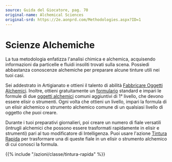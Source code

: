 ```yaml
---
source: Guida del Giocatore, pag. 70
original-name: Alchemical Sciences
original-srd: https://2e.aonprd.com/Methodologies.aspx?ID=1
---
```


# Scienze Alchemiche

La tua metodologia enfatizza l'analisi chimica e alchemica, acquisendo
informazioni da particelle e fluidi insoliti trovati sulla scena. Possiedi
abbastanza conoscenze alchemiche per preparare alcune tinture utili nei tuoi
casi.

Sei addestrato in Artigianato e ottieni il talento di abilità
[Fabbricare Oggetti Alchemici](/talenti/generici/fabbricare-oggetti-alchemici).
Inoltre, ottieni gratuitamente un
[formulario](/equipaggiamento/equipaggiamenti-da-avventura/formulario-vuoto.md)
standard e impari le formule di due
[oggetti alchemici](/equipaggiamento/oggetti-alchemici) comuni aggiuntivi di 1°
livello, che devono essere elisir o strumenti. Ogni volta che ottieni un
livello, impari la formula di un elisir alchemico o strumento alchemico comune
di un qualsiasi livello di oggetto che puoi creare.

Durante i tuoi preparativi giornalieri, poi creare un numero di fiale versatili
(intrugli alchemici che possono essere trasformati rapidamente in elisir e
strumenti) pari al tuo modificatore di Intelligenza. Puoi usare l'azione
[Tintura Rapida](/azioni/classe/tintura-rapida) per trasformare una di queste
fiale in un elisir o strumento alchemico di cui conosci la formula.

{{% include "/azioni/classe/tintura-rapida" %}}
